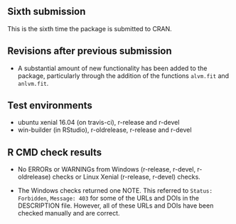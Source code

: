 ## Sixth submission

This is the sixth time the package is submitted to CRAN.

## Revisions after previous submission

* A substantial amount of new functionality has been added to the package, particularly through the addition of the functions `alvm.fit` and `anlvm.fit`.

## Test environments

* ubuntu xenial 16.04 (on travis-ci), r-release and r-devel
* win-builder (in RStudio), r-oldrelease, r-release and r-devel

## R CMD check results

* No ERRORs or WARNINGs from Windows (r-release, r-devel, r-oldrelease) checks or Linux Xenial (r-release, r-devel) checks.

* The Windows checks returned one NOTE. This referred to `Status: Forbidden`, `Message: 403` for some of the URLs and DOIs in the DESCRIPTION file. However, all of these URLs and DOIs have been checked manually and are correct.
